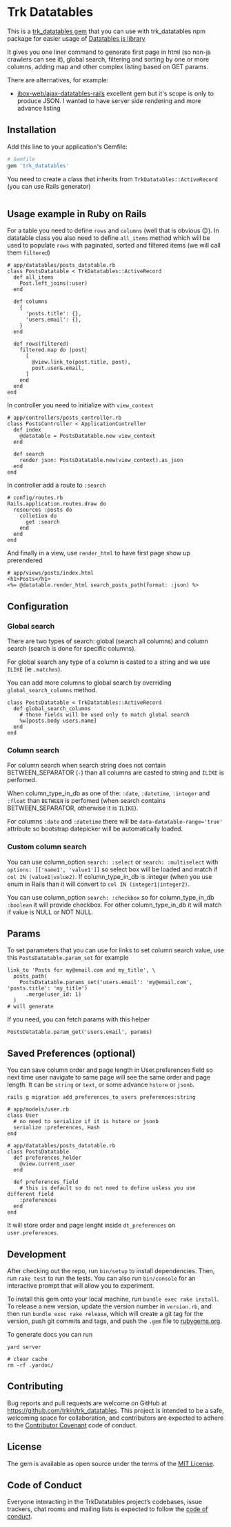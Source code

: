 # Trk Datatables

This is a [trk_datatables gem](https://github.com/trkin/trk_datatables) that you
can use with trk_datatables npm package for easier usage of [Datatables js library](https://datatables.net)

It gives you one liner command to generate first page in html (so non-js
crawlers can see it), global search, filtering and sorting by one or more
columns, adding map and other complex listing based on GET params.

There are alternatives, for example:
* [jbox-web/ajax-datatables-rails](https://github.com/jbox-web/ajax-datatables-rails)
excellent gem but it's scope is only to produce JSON. I wanted to have server
side rendering and more advance listing

## Installation

Add this line to your application's Gemfile:

```ruby
# Gemfile
gem 'trk_datatables'
```

You need to create a class that inherits from `TrkDatatables::ActiveRecord` (you
can use Rails generator)

```
```

## Usage example in Ruby on Rails

For a table you need to define `rows` and `columns` (well that is obvious 😌).
In datatable class you also need to define `all_items` method which will  be
used to populate `rows` with paginated, sorted and filtered items (we will call
them `filtered`)

```
# app/datatables/posts_datatable.rb
class PostsDatatable < TrkDatatables::ActiveRecord
  def all_items
    Post.left_joins(:user)
  end

  def columns
    {
      'posts.title': {},
      'users.email': {},
    }
  end

  def rows(filtered)
    filtered.map do |post|
      [
        @view.link_to(post.title, post),
        post.user&.email,
      ]
    end
  end
end
```

In controller you need to initialize with `view_context`

```
# app/controllers/posts_controller.rb
class PostsController < ApplicationController
  def index
    @datatable = PostsDatatable.new view_context
  end

  def search
    render json: PostsDatatable.new(view_context).as_json
  end
end
```

In controller add a route to `:search`

```
# config/routes.rb
Rails.application.routes.draw do
  resources :posts do
    colletion do
      get :search
    end
  end
end
```

And finally in a view, use `render_html` to have first page show up prerendered

```
# app/views/posts/index.html
<h1>Posts</h1>
<%= @datatable.render_html search_posts_path(format: :json) %>
```

## Configuration

### Global search

There are two types of search: global (search all columns) and column search
(search is done for specific columns).

For global search any type of a column is casted to a string and we use `ILIKE`
(ie `.matches`).

You can add more columns to global search by overriding `global_search_columns`
method.

```
class PostsDatatable < TrkDatatables::ActiveRecord
  def global_search_columns
    # those fields will be used only to match global search
    %w[posts.body users.name]
  end
end
```

### Column search

For column search when search string does not contain BETWEEN_SEPARATOR (` - `) than
all columns are casted to string and `ILIKE` is perfomed.

When column_type_in_db as one of the: `:date`, `:datetime`, `:integer` and
`:float` than `BETWEEN` is perfomed (when search contains BETWEEN_SEPARATOR,
otherwise it is `ILIKE`).

For columns `:date` and `:datetime` there will be `data-datatable-range='true'`
attribute so bootstrap datepicker will be automatically loaded.

### Custom column search

You can use column_option `search: :select` or `search: :multiselect` with
`options: [['name1', 'value1']]` so select box will be loaded and
match if `col IN (value1|value2)`. If column_type_in_db is :integer (when
you use enum in Rails than it will convert to `col IN (integer1|integer2)`.

You can use column_option `search: :checkbox` so for column_type_in_db `:boolean`
it will provide checkbox. For other column_type_in_db it will match if value is
NULL or NOT NULL.

## Params

To set parameters that you can use for links to set column search value, use
this `PostsDatatable.param_set` for example

```
link_to 'Posts for my@email.com and my_title', \
  posts_path(
    PostsDatatable.params_set('users.email': 'my@email.com', 'posts.title': 'my_title')
      .merge(user_id: 1)
  )
# will generate
```

If you need, you can fetch params with this helper

```
PostsDatatable.param_get('users.email', params)
```

## Saved Preferences (optional)

You can save column order and page length in User.preferences field so
next time user navigate to same page will see the same order and page length. It
can be `string` or `text`, or some advance `hstore` or `jsonb`.

```
rails g migration add_preferences_to_users preferences:string

# app/models/user.rb
class User
  # no need to serialize if it is hstore or jsonb
  serialize :preferences, Hash
end

# app/datatables/posts_datatable.rb
class PostsDatatable
  def preferences_holder
    @view.current_user
  end

  def preferences_field
    # this is default so do not need to define unless you use different field
    :preferences
  end
end
```

It will store order and page lenght inside `dt_preferences` on
`user.preferences`.

## Development

After checking out the repo, run `bin/setup` to install dependencies. Then, run `rake test` to run the tests. You can also run `bin/console` for an interactive prompt that will allow you to experiment.

To install this gem onto your local machine, run `bundle exec rake install`. To release a new version, update the version number in `version.rb`, and then run `bundle exec rake release`, which will create a git tag for the version, push git commits and tags, and push the `.gem` file to [rubygems.org](https://rubygems.org).

To generate docs you can run

```
yard server

# clear cache
rm -rf .yardoc/
```

## Contributing

Bug reports and pull requests are welcome on GitHub at https://github.com/trkin/trk_datatables. This project is intended to be a safe, welcoming space for collaboration, and contributors are expected to adhere to the [Contributor Covenant](http://contributor-covenant.org) code of conduct.

## License

The gem is available as open source under the terms of the [MIT License](https://opensource.org/licenses/MIT).

## Code of Conduct

Everyone interacting in the TrkDatatables project’s codebases, issue trackers, chat rooms and mailing lists is expected to follow the [code of conduct](https://github.com/trkin/trk_datatables/blob/master/CODE_OF_CONDUCT.md).

